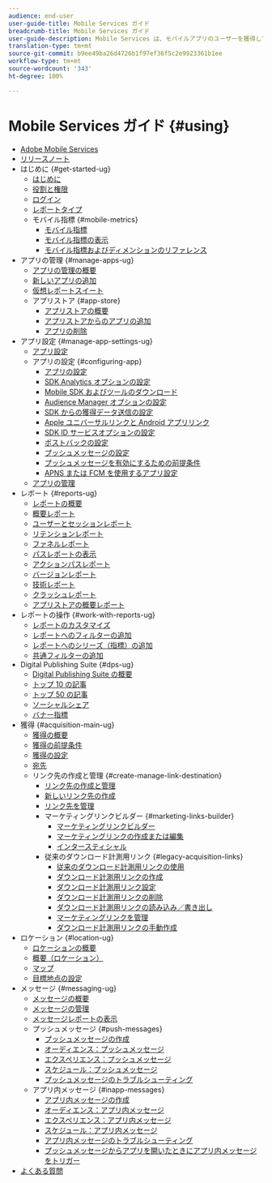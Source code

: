 ```yaml
---
audience: end-user
user-guide-title: Mobile Services ガイド
breadcrumb-title: Mobile Services ガイド
user-guide-description: Mobile Services は、モバイルアプリのユーザーを獲得して惹きつけ、エクスペリエンスを最適化するのに役立つエンドツーエンドのソリューションです。
translation-type: tm+mt
source-git-commit: b9ee49ba26d4726b1f97ef36f5c2e9923361b1ee
workflow-type: tm+mt
source-wordcount: '343'
ht-degree: 100%

---
```



# Mobile Services ガイド {#using}

+ [Adobe Mobile Services](home.md)
+ [リリースノート](whatsnew.md)
+ はじめに {#get-started-ug}
   + [はじめに](gs/gs.md)
   + [役割と権限](gs/c-mob-roles-and-permissions.md)
   + [ログイン](gs/gs-signin.md)
   + [レポートタイプ](gs/reports-types.md)
   + モバイル指標 {#mobile-metrics}
      + [モバイル指標](gs/metrics/metrics.md)
      + [モバイル指標の表示](gs/metrics/overview.md)
      + [モバイル指標およびディメンションのリファレンス](gs/metrics/metrics-reference.md)
+ アプリの管理 {#manage-apps-ug}
   + [アプリの管理の概要](manage-apps/manage-apps.md)
   + [新しいアプリの追加](manage-apps/t-new-app.md)
   + [仮想レポートスイート](manage-apps/c-mob-vrs.md)
   + アプリストア {#app-store}
      + [アプリストアの概要](manage-apps/c-app-store/c-app-store.md)
      + [アプリストアからのアプリの追加](manage-apps/c-app-store/t-app-store-app.md)
      + [アプリの削除](manage-apps/t-delete-apps.md)
+ アプリ設定 {#manage-app-settings-ug}
   + [アプリ設定](c-manage-app-settings/c-manage-app-settings.md)
   + アプリの設定 {#configuring-app}
      + [アプリの設定](c-manage-app-settings/c-mob-confg-app/c-mob-confg-app.md)
      + [SDK Analytics オプションの設定 ](c-manage-app-settings/c-mob-confg-app/t-config-analytics/t-config-analytics.md)
      + [Mobile SDK およびツールのダウンロード](c-manage-app-settings/c-mob-confg-app/t-config-analytics/download-sdk.md)
      + [Audience Manager オプションの設定](c-manage-app-settings/c-mob-confg-app/t-config-aam.md)
      + [SDK からの獲得データ送信の設定](c-manage-app-settings/c-mob-confg-app/t-config-acquisition.md)
      + [Apple ユニバーサルリンクと Android アプリリンク](c-manage-app-settings/c-mob-confg-app/c-universal-app-links.md)
      + [SDK ID サービスオプションの設定](c-manage-app-settings/c-mob-confg-app/t-config-visitor.md)
      + [ポストバックの設定](c-manage-app-settings/c-mob-confg-app/signals.md)
      + [プッシュメッセージの設定](c-manage-app-settings/c-mob-confg-app/configure-push-messaging/configure-push-messaging.md)
      + [プッシュメッセージを有効にするための前提条件](c-manage-app-settings/c-mob-confg-app/configure-push-messaging/prerequisites-push-messaging.md)
      + [APNS または FCM を使用するアプリ設定](c-manage-app-settings/c-mob-confg-app/configure-push-messaging/configure-app-apns-gcm.md)
   + [アプリの管理](c-manage-app-settings/c-mob-manage-app.md)
+ レポート {#reports-ug}
   + [レポートの概要](usage/usage.md)
   + [概要レポート](usage/usage-overview.md)
   + [ユーザーとセッションレポート](usage/users-sessions.md)
   + [リテンションレポート](usage/reports-retention.md)
   + [ファネルレポート](usage/reports-funnel.md)
   + [パスレポートの表示](usage/reports-view-paths.md)
   + [アクションパスレポート](usage/reports-action-paths.md)
   + [バージョンレポート](usage/c-reports-versions.md)
   + [技術レポート](usage/reports-technology.md)
   + [クラッシュレポート](usage/c-crashes.md)
   + [アプリストアの概要レポート](usage/c-app-store-store-performance.md)
+ レポートの操作 {#work-with-reports-ug}
   + [レポートのカスタマイズ](usage/reports-customize/reports-customize.md)
   + [レポートへのフィルターの追加](usage/reports-customize/t-reports-customize.md)
   + [レポートへのシリーズ（指標）の追加](usage/reports-customize/t-reports-series.md)
   + [共通フィルターの追加](usage/reports-customize/t-sticky-filter.md)
+ Digital Publishing Suite {#dps-ug}
   + [Digital Publishing Suite の概要](dps/dps.md)
   + [トップ 10 の記事](dps/dps-top-ten-articles.md)
   + [トップ 50 の記事](dps/dps-top-50-articles.md)
   + [ソーシャルシェア](dps/dps-social-sharing.md)
   + [バナー指標](dps/dps-banner-metrics.md)
+ 獲得 {#acquisition-main-ug}
   + [獲得の概要](acquisition-main/acquisition-main.md)
   + [獲得の前提条件](acquisition-main/c-acquisition-prerequisites.md)
   + [獲得の設定](acquisition-main/t-enable-acquisition.md)
   + [宛先](acquisition-main/c-create-destinations.md)
   + リンク先の作成と管理 {#create-manage-link-destination}
      + [リンク先の作成と管理](acquisition-main/c-manage-link-destinations/c-manage-link-destinations.md)
      + [新しいリンク先の作成](acquisition-main/c-manage-link-destinations/t-create-new-app-deep-link-destination.md)
      + [リンク先を管理](acquisition-main/c-manage-link-destinations/t-archive-unarchive-link-destinations.md)
      + マーケティングリンクビルダー {#marketing-links-builder}
         + [マーケティングリンクビルダー](acquisition-main/c-marketing-links-builder/c-marketing-links-builder.md)
         + [マーケティングリンクの作成または編集](acquisition-main/c-marketing-links-builder/t-create-edit-adobe-links/t-create-edit-adobe-links.md)
         + [インタースティシャル](acquisition-main/c-marketing-links-builder/t-create-edit-adobe-links/t-interstitials.md)
      + 従来のダウンロード計測用リンク {#legacy-acquisition-links}
         + [従来のダウンロード計測用リンクの使用](acquisition-main/c-marketing-links-builder/t-create-edit-adobe-links/c-use-legacy-acquisition-links/c-use-legacy-acquisition-links.md)
         + [ダウンロード計測用リンクの作成](acquisition-main/c-marketing-links-builder/t-create-edit-adobe-links/c-use-legacy-acquisition-links/t-acquisition-link.md)
         + [ダウンロード計測用リンク設定](acquisition-main/c-marketing-links-builder/t-create-edit-adobe-links/c-use-legacy-acquisition-links/c-manage-acquisition-links/c-manage-acquisition-links.md)
         + [ダウンロード計測用リンクの削除](acquisition-main/c-marketing-links-builder/t-create-edit-adobe-links/c-use-legacy-acquisition-links/c-manage-acquisition-links/t-acquisition-del.md)
         + [ダウンロード計測用リンクの読み込み／書き出し](acquisition-main/c-marketing-links-builder/t-create-edit-adobe-links/c-use-legacy-acquisition-links/c-manage-acquisition-links/t-acquisition-import.md)
         + [マーケティングリンクを管理](acquisition-main/c-marketing-links-builder/c-manage-adobe-links.md)
         + [ダウンロード計測用リンクの手動作成](acquisition-main/c-marketing-links-builder/acquisition-link-manual.md)
+ ロケーション {#location-ug}
   + [ロケーションの概要](location/location-overview.md)
   + [概要（ロケーション）](location/c-location-overview.md)
   + [マップ](location/c-map-points.md)
   + [目標地点の設定](location/t-manage-points.md)
+ メッセージ {#messaging-ug}
   + [メッセージの概要](in-app-messaging/in-app-messaging.md)
   + [メッセージの管理](in-app-messaging/messages-manage/messages-manage.md)
   + [メッセージレポートの表示](in-app-messaging/messages-manage/view-message-reports.md)
   + プッシュメッセージ {#push-messages}
      + [プッシュメッセージの作成](in-app-messaging/t-create-push-message/t-create-push-message.md)
      + [オーディエンス：プッシュメッセージ](in-app-messaging/t-create-push-message/c-audience-push-message.md)
      + [エクスペリエンス：プッシュメッセージ](in-app-messaging/t-create-push-message/c-experience-push-message.md)
      + [スケジュール：プッシュメッセージ](in-app-messaging/t-create-push-message/c-schedule-push-message.md)
      + [プッシュメッセージのトラブルシューティング](in-app-messaging/t-create-push-message/c-troubleshooting-push-messaging.md)
   + アプリ内メッセージ {#inapp-messages}
      + [アプリ内メッセージの作成](in-app-messaging/t-in-app-message/t-in-app-message.md)
      + [オーディエンス：アプリ内メッセージ](in-app-messaging/t-in-app-message/c-audience-in-app-message.md)
      + [エクスペリエンス：アプリ内メッセージ](in-app-messaging/t-in-app-message/c-experience-in-app-message.md)
      + [スケジュール：アプリ内メッセージ](in-app-messaging/t-in-app-message/c-schedule-in-app-message.md)
      + [アプリ内メッセージのトラブルシューティング](in-app-messaging/t-in-app-message/in-apps-ts.md)
      + [プッシュメッセージからアプリを開いたときにアプリ内メッセージをトリガー](in-app-messaging/t-mob-trig-in-app-open-app-from-push.md)
+ [よくある質問](faq-mobile.md)